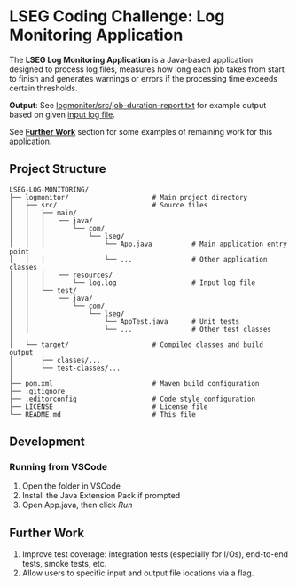 # LSEG Coding Challenge: Log Monitoring Application

The **LSEG Log Monitoring Application** is a Java-based application designed to process log 
files, measures how long each job takes from start to finish and generates warnings or errors 
if the processing time exceeds certain thresholds.

**Output**:
See [logmonitor/src/job-duration-report.txt](logmonitor/src/job-duration-report.txt) for example output based on given [input log file](logmonitor/src/main/resources/logs.txt).

See [**Further Work**](#further-work) section for some examples of remaining work for this application.

## Project Structure

```text
LSEG-LOG-MONITORING/
├── logmonitor/                     # Main project directory
│   ├── src/                        # Source files
│   │   ├── main/
│   │   │   └── java/
│   │   │       └── com/
│   │   │           └── lseg/
│   │   │               └── App.java          # Main application entry point
│   │   │               └── ...               # Other application classes
│   │   │   └── resources/
│   │   │       └── log.log                   # Input log file
│   │   └── test/
│   │       └── java/
│   │           └── com/
│   │               └── lseg/
│   │                   └── AppTest.java      # Unit tests
│   │                   └── ...               # Other test classes
│
│   └── target/                     # Compiled classes and build output
│       ├── classes/...
│       └── test-classes/...
│
├── pom.xml                         # Maven build configuration
├── .gitignore
├── .editorconfig                   # Code style configuration
├── LICENSE                         # License file
└── README.md                       # This file
```

## Development

### Running from VSCode

1. Open the folder in VSCode
1. Install the Java Extension Pack if prompted
1. Open App.java, then click _Run_

## Further Work

1. Improve test coverage: integration tests (especially for I/Os), end-to-end tests, smoke tests, etc.
1. Allow users to specific input and output file locations via a flag.